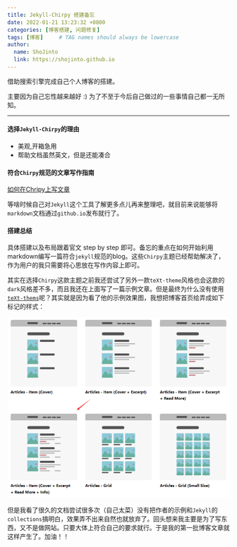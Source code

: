 ```yaml
---
title: Jekyll-Chirpy 搭建备忘
date: 2022-01-21 13:23:32 +0800
categories: [博客搭建, 问题修复]
tags: [博客]     # TAG names should always be lowercase
author:
  name: ShoJinto
  link: https://shojinto.github.io
---
```


借助搜索引擎完成自己个人博客的搭建。

主要因为自己忘性越来越好 :) 为了不至于今后自己做过的一些事情自己都一无所知。

<!--more-->

---



#### 选择`Jekyll-Chirpy`的理由

- 美观,开箱急用
- 帮助文档虽然英文，但是还能凑合

#### 符合`Chirpy`规范的文章写作指南

[如何在Chripy上写文章](https://chirpy.cotes.page/posts/write-a-new-post/)

等啥时候自己对`Jekyll`这个工具了解更多点儿再来整理吧，就目前来说能够将`markdown`文档通过`github.io`发布就行了。



#### 搭建总结

具体搭建以及布局跟着官文 step by step 即可。备忘的重点在如何开始利用markdown编写一篇符合`jekyll`规范的blog。这些`Chirpy`主题已经帮助解决了，作为用户的我只需要将心思放在写作内容上即可。

其实在选择`Chirpy`这款主题之前我还尝试了另外一款`teXt-theme`风格也会这款的`dark`风格差不多，而且我还在上面写了一篇示例文章。但是最终为什么没有使用[`teXt-thems`](https://tianqi.name/jekyll-TeXt-theme/samples.html)呢？其实就是因为看了他的示例效果图，我想把博客首页给弄成如下标记的样式：

![image-20220122042859794](../assets/img/articel-src/image-20220122042859794.png)

但是我看了很久的文档尝试很多次（自己太菜）没有把作者的示例和`Jekyll`的`collections`搞明白，效果弄不出来自然也就放弃了。回头想来我主要是为了写东西，又不是做网站。只要大体上符合自己的要求就行。于是我的第一批博客文章就这样产生了。加油！！